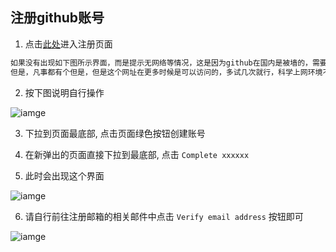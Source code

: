 ## 注册github账号

1. 点击[此处](https://github.com/join?return_to=%2Fjoin%3Fref_cta%3DSign%2Bup%26ref_loc%3Dheader%2Blogged%2Bout%26ref_page%3D%252F%26source%3Dheader-home&source=login)进入注册页面

```txt
如果没有出现如下图所示界面，而是提示无网络等情况，这是因为github在国内是被墙的，需要科学上网环境
但是，凡事都有个但是，但是这个网址在更多时候是可以访问的，多试几次就行，科学上网环境不是必备的！
```

2. 按下图说明自行操作

![iamge](https://gitee.com/chiupam/Epidemic/raw/master/config/png/account_1.png)

3. 下拉到页面最底部, 点击页面绿色按钮创建账号

4. 在新弹出的页面直接下拉到最底部, 点击 `Complete xxxxxx`

5. 此时会出现这个界面

![iamge](https://gitee.com/chiupam/Epidemic/raw/master/config/png/verification_1.png)

6. 请自行前往注册邮箱的相关邮件中点击 `Verify email address` 按钮即可

![iamge](https://gitee.com/chiupam/Epidemic/raw/master/config/png/verification_2.png)
